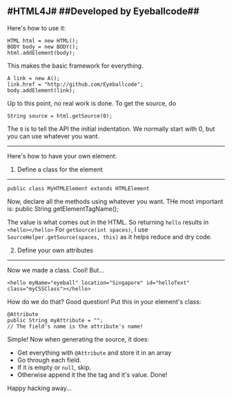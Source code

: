 #HTML4J#
##Developed by Eyeballcode##
---------
Here's how to use it:

    HTML html = new HTML();
    BODY body = new BODY();
    html.addElement(body);

This makes the basic framework for everything.

    A link = new A();
    link.href = "http://github.com/Eyeballcode";
    body.addElement(link);

Up to this point, no real work is done. To get the source, do

    String source = html.getSource(0);

The `0` is to tell the API the initial indentation. We normally start with 0, but you can use whatever you want.

--------------------
Here's how to have your own element:
1. Define a class for the element
-------------

    public class MyHTMLElement extends HTMLElement
Now, declare all the methods using whatever you want. THe most important is:
    public String getElementTagName();

The value is what comes out in the HTML. So returning `hello` results in `<hello></hello>`
For `getSource(int spaces)`, I use `SourceHelper.getSource(spaces, this)` as it helps reduce and dry code.

2. Define your own attributes
-------------
Now we made a class. Cool! But...

    <hello myName="eyeball" location="Singapore" id="helloText" class="myCSSClass"></hello>

How do we do that? Good question! Put this in your element's class:

    @Attribute
    public String myAttribute = "";
    // The field's name is the attribute's name!

Simple! Now when generating the source, it does:

 * Get everything with `@Attribute` and store it in an array
 * Go through each field.
 * If it is empty or `null`, skip.
 * Otherwise append it the the tag and it's value.
Done!

Happy hacking away...

